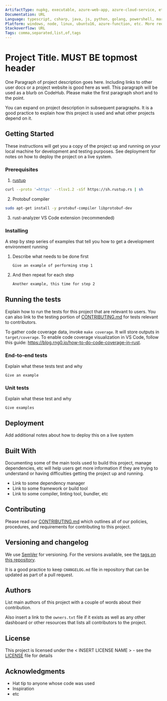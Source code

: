```yaml
---
ArtifactType: nupkg, executable, azure-web-app, azure-cloud-service, etc. More requirements for artifact type standardization may come later.
Documentation: URL
Language: typescript, csharp, java, js, python, golang, powershell, markdown, etc. More requirements for language names standardization may come later.
Platform: windows, node, linux, ubuntu16, azure-function, etc. More requirements for platform standardization may come later.
Stackoverflow: URL
Tags: comma,separated,list,of,tags
---
```


# Project Title. MUST BE topmost header

One Paragraph of project description goes here. Including links to other user docs or a project website is good here as well. This paragraph will be used as a blurb on CodeHub. Please make the first paragraph short and to the point.

You can expand on project description in subsequent paragraphs. It is a good practice to explain how this project is used and what other projects depend on it.

## Getting Started

These instructions will get you a copy of the project up and running on your local machine for development and testing purposes. See deployment for notes on how to deploy the project on a live system.

### Prerequisites

1. [rustup](https://rustup.rs/)

```bash
curl --proto '=https' --tlsv1.2 -sSf https://sh.rustup.rs | sh
```

2. Protobuf compiler

```bash
sudo apt-get install -y protobuf-compiler libprotobuf-dev
```

3. rust-analyzer VS Code extension (recommended)

### Installing

A step by step series of examples that tell you how to get a development environment running

1. Describe what needs to be done first

    ``` batch
    Give an example of performing step 1
    ```

2. And then repeat for each step

    ``` sh
    Another example, this time for step 2
    ```

## Running the tests

Explain how to run the tests for this project that are relevant to users. You
can also link to the testing portion of [CONTRIBUTING.md](CONTRIBUTING.md) for
tests relevant to contributors.

To gather code coverage data, invoke `make coverage`. It will store outputs in `target/coverage`.
To enable code coverage visualization in VS Code, follow this guide: https://blog.rng0.io/how-to-do-code-coverage-in-rust.

### End-to-end tests

Explain what these tests test and why

```
Give an example
```

### Unit tests

Explain what these test and why

```
Give examples
```

## Deployment

Add additional notes about how to deploy this on a live system

## Built With

Documenting some of the main tools used to build this project, manage dependencies, etc will help users get more information if they are trying to understand or having difficulties getting the project up and running.

* Link to some dependency manager
* Link to some framework or build tool
* Link to some compiler, linting tool, bundler, etc

## Contributing

Please read our [CONTRIBUTING.md](CONTRIBUTING.md) which outlines all of our policies, procedures, and requirements for contributing to this project.

## Versioning and changelog

We use [SemVer](http://semver.org/) for versioning. For the versions available, see the [tags on this repository](link-to-tags-or-other-release-location).

It is a good practice to keep `CHANGELOG.md` file in repository that can be updated as part of a pull request.

## Authors

List main authors of this project with a couple of words about their contribution.

Also insert a link to the `owners.txt` file if it exists as well as any other dashboard or other resources that lists all contributors to the project.

## License

This project is licensed under the < INSERT LICENSE NAME > - see the [LICENSE](LICENSE) file for details

## Acknowledgments

* Hat tip to anyone whose code was used
* Inspiration
* etc
